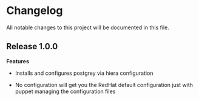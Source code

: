 # Changelog

All notable changes to this project will be documented in this file.

## Release 1.0.0

**Features**

-   Installs and configures postgrey via hiera configuration

-   No configuration will get you the RedHat default configuration just with
    puppet managing the configuration files
